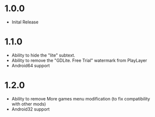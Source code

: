 # 1.0.0
- Inital Release

# 1.1.0
- Ability to hide the "lite" subtext.
- Ability to remove the "GDLite. Free Trial" watermark from PlayLayer
- Android64 support

# 1.2.0
- Ability to remove More games menu modification (to fix compatibility with other mods)
- Android32 support
